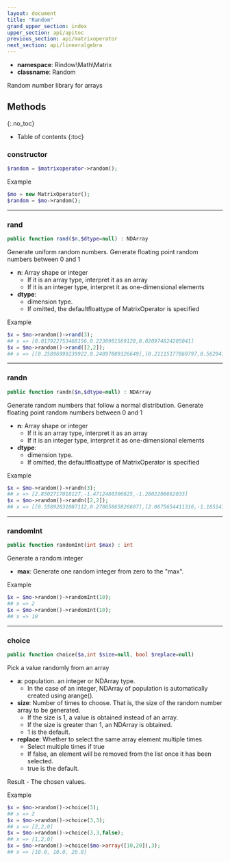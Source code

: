 ```yaml
---
layout: document
title: "Random"
grand_upper_section: index
upper_section: api/apitoc
previous_section: api/matrixoperator
next_section: api/linearalgebra
---
```

- **namespace**: Rindow\Math\Matrix
- **classname**: Random

Random number library for arrays

Methods
-------
{:.no_toc}
* Table of contents
{:toc}

### constructor
```php
$random = $matrixoperator->random();
```

Example
```php
$mo = new MatrixOperator();
$random = $mo->random();
```

-------
### rand
```php
public function rand($n,$dtype=null) : NDArray
```
Generate uniform random numbers.
Generate floating point random numbers between 0 and 1

- **n**: Array shape or integer
    - If it is an array type, interpret it as an array
    - If it is an integer type, interpret it as one-dimensional elements
- **dtype**:
    - dimension type.
    - If omitted, the defaultfloattype of MatrixOperator is specified

Example
```php
$x = $mo->random()->rand(3);
## x => [0.017922753468156,0.2230901569128,0.020974824205041]
$x = $mo->random()->rand([2,2]);
## x => [[0.25896999239922,0.24897809326649],[0.21115177869797,0.56294137239456]]
```

-------
### randn
```php
public function randn($n,$dtype=null) : NDArray
```
Generate random numbers that follow a normal distribution.
Generate floating point random numbers between 0 and 1

- **n**: Array shape or integer
    - If it is an array type, interpret it as an array
    - If it is an integer type, interpret it as one-dimensional elements
- **dtype**:
    - dimension type.
    - If omitted, the defaultfloattype of MatrixOperator is specified

Example
```php
$x = $mo->random()->randn(3);
## x => [2.8502717018127,-1.4712480306625,-1.2802208662033]
$x = $mo->random()->randn([2,2]);
## x => [[0.55892831087112,0.27865865826607],[2.0675654411316,-1.1851477622986]
```

-------
### randomInt
```php
public function randomInt(int $max) : int
```
Generate a random integer

- **max**: Generate one random integer from zero to the "max".

Example
```php
$x = $mo->random()->randomInt(10);
## x => 2
$x = $mo->random()->randomInt(10);
## x => 10
```

-------
### choice
```php
public function choice($a,int $size=null, bool $replace=null)
```
Pick a value randomly from an array

- **a**: population.  an integer or NDArray type.
    - In the case of an integer, NDArray of population is automatically created using arange().
- **size**: Number of times to choose. That is, the size of the random number array to be generated.
    - If the size is 1, a value is obtained instead of an array.
    - If the size is greater than 1, an NDArray is obtained.
    - 1 is the default.
- **replace**: Whether to select the same array element multiple times
    - Select multiple times if true
    - If false, an element will be removed from the list once it has been selected.
    - true is the default.

Result
    - The chosen values.

Example
```php
$x = $mo->random()->choice(3);
## x => 2
$x = $mo->random()->choice(3,3);
## x => [2,2,0]
$x = $mo->random()->choice(3,3,false);
## x => [1,2,0]
$x = $mo->random()->choice($mo->array([10,20]),3);
## x => [10.0, 10.0, 20.0]
```
